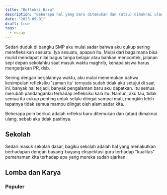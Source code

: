 ```yaml
---
title: "Refleksi Baru"
description: "Beberapa hal yang baru ditemukan dan (atau) dimaknai ulang"
date: "2023-09-01"
draft: true
tags:
  - essay
---
```


Sedari duduk di bangku SMP aku mulai sadar bahwa aku cukup sering merefleksikan sesuatu. Iya sesuatu, apapun itu. Mulai dari bagaimana bisa murid mendapat nilai bagus tanpa belajar atau bahkan mencontek, jalanan sepi depan sekolahku saat masuk waktu maghrib, kenapa siswa harus mengerjakan PR, dsb.

Seiring dengan berjalannya waktu, aku mulai menemukan bahwa kesimpulan refleksiku 'zaman itu' ternyata sudah tidak aku setujui di saat ini, banyak hal terjadi, banyak pengalaman baru aku dapatkan. Itu semua merubah pandanganku terhadap refleksiku kala itu. Namun, aku tau, tidak semua itu cukup penting untuk selalu diingat sampai mati, mungkin lebih tepatnya tidak semua mampu diingat oleh alam sadar kita. 

Beberapa poin berikut adalah refleksi baru ditemukan dan (atau) dimaknai ulang, sebab aku tidak pastinya. 

## Sekolah

Sedari masuk sekolah dasar, bagiku sekolah adalah hal yang menakutkan berhadapan dengan bayang-bayang ekspektasi guru terhadap "kualitas" pemahaman kita terhadap apa yang mereka sudah ajarkan.

## Lomba dan Karya




### Populer